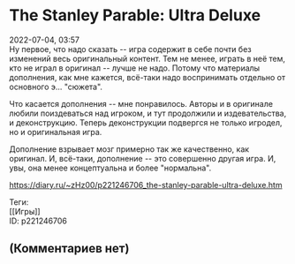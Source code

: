 The Stanley Parable: Ultra Deluxe
=================================

  
2022-07-04, 03:57  
 Ну первое, что надо сказать -- игра содержит в себе почти без изменений весь оригинальный контент. Тем не менее, играть в неё тем, кто не играл в оригинал -- лучше не надо. Потому что материалы дополнения, как мне кажется, всё-таки надо воспринимать отдельно от основного э... "сюжета".   
   
 Что касается дополнения -- мне понравилось. Авторы и в оригинале любили поиздеваться над игроком, и тут продолжили и издевательства, и деконструкцию. Теперь деконструкции подвергся не только игродел, но и оригинальная игра.   
   
 Дополнение взрывает мозг примерно так же качественно, как оригинал. И, всё-таки, дополнение -- это совершенно другая игра. И, увы, она менее концептуальна и более "нормальна".   
  
<https://diary.ru/~zHz00/p221246706_the-stanley-parable-ultra-deluxe.htm>  
  
Теги:  
[[Игры]]  
ID: p221246706  


(Комментариев нет)
------------------